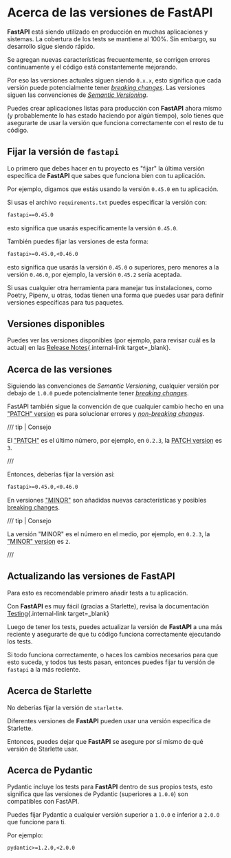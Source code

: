 # Acerca de las versiones de FastAPI

**FastAPI** está siendo utilizado en producción en muchas aplicaciones y sistemas. La cobertura de los tests se mantiene al 100%. Sin embargo, su desarrollo sigue siendo rápido.

Se agregan nuevas características frecuentemente, se corrigen errores continuamente y el código está constantemente mejorando.

Por eso las versiones actuales siguen siendo `0.x.x`, esto significa que cada versión puede potencialmente tener <abbr title="cambios que rompen funcionalidades o compatibilidad">*breaking changes*</abbr>. Las versiones siguen las convenciones de <a href="https://semver.org/" class="external-link" target="_blank"><abbr title="versionado semántico">*Semantic Versioning*</abbr></a>.

Puedes crear aplicaciones listas para producción con **FastAPI** ahora mismo (y probablemente lo has estado haciendo por algún tiempo), solo tienes que asegurarte de usar la versión que funciona correctamente con el resto de tu código.

## Fijar la versión de `fastapi`

Lo primero que debes hacer en tu proyecto es "fijar" la última versión específica de **FastAPI** que sabes que funciona bien con tu aplicación.

Por ejemplo, digamos que estás usando la versión `0.45.0` en tu aplicación.

Si usas el archivo `requirements.txt` puedes especificar la versión con:

```txt
fastapi==0.45.0
```

esto significa que usarás específicamente la versión `0.45.0`.

También puedes fijar las versiones de esta forma:

```txt
fastapi>=0.45.0,<0.46.0
```

esto significa que usarás la versión `0.45.0` o superiores, pero menores a la versión `0.46.0`, por ejemplo, la versión `0.45.2` sería aceptada.

Si usas cualquier otra herramienta para manejar tus instalaciones, como Poetry, Pipenv, u otras, todas tienen una forma que puedes usar para definir versiones específicas para tus paquetes.

## Versiones disponibles

Puedes ver las versiones disponibles (por ejemplo, para revisar cuál es la actual) en las [Release Notes](../release-notes.md){.internal-link target=_blank}.

## Acerca de las versiones

Siguiendo las convenciones de *Semantic Versioning*, cualquier versión por debajo de `1.0.0` puede potencialmente tener <abbr title="cambios que rompen funcionalidades o compatibilidad">*breaking changes*</abbr>.

FastAPI también sigue la convención de que cualquier cambio hecho en una <abbr title="versiones de parche">"PATCH" version</abbr> es para solucionar errores y <abbr title="cambios que no rompan funcionalidades o compatibilidad">*non-breaking changes*</abbr>.

/// tip | Consejo

El <abbr title="parche">"PATCH"</abbr> es el último número, por ejemplo, en `0.2.3`, la <abbr title="versiones de parche">PATCH version</abbr> es `3`.

///

Entonces, deberías fijar la versión así:

```txt
fastapi>=0.45.0,<0.46.0
```

En versiones <abbr title="versiones menores">"MINOR"</abbr> son añadidas nuevas características y posibles <abbr title="Cambios que rompen posibles funcionalidades o compatibilidad">breaking changes</abbr>.

/// tip | Consejo

La versión "MINOR" es el número en el medio, por ejemplo, en `0.2.3`, la <abbr title="versión menor">"MINOR" version</abbr> es `2`.

///

## Actualizando las versiones de FastAPI

Para esto es recomendable primero añadir tests a tu aplicación.

Con **FastAPI** es muy fácil (gracias a Starlette), revisa la documentación [Testing](../tutorial/testing.md){.internal-link target=_blank}

Luego de tener los tests, puedes actualizar la versión de **FastAPI** a una más reciente y asegurarte de que tu código funciona correctamente ejecutando los tests.

Si todo funciona correctamente, o haces los cambios necesarios para que esto suceda, y todos tus tests pasan, entonces puedes fijar tu versión de `fastapi` a la más reciente.

## Acerca de Starlette

No deberías fijar la versión de `starlette`.

Diferentes versiones de **FastAPI** pueden usar una versión específica de Starlette.

Entonces, puedes dejar que **FastAPI** se asegure por sí mismo de qué versión de Starlette usar.

## Acerca de Pydantic

Pydantic incluye los tests para **FastAPI** dentro de sus propios tests, esto significa que las versiones de Pydantic (superiores a `1.0.0`) son compatibles con FastAPI.

Puedes fijar Pydantic a cualquier versión superior a `1.0.0` e inferior a `2.0.0` que funcione para ti.

Por ejemplo:

```txt
pydantic>=1.2.0,<2.0.0
```
